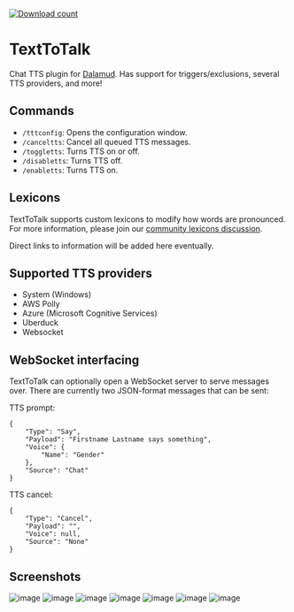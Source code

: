[![Download count](https://img.shields.io/endpoint?url=https://qzysathwfhebdai6xgauhz4q7m0mzmrf.lambda-url.us-east-1.on.aws/TextToTalk)](https://github.com/karashiiro/TextToTalk)

# TextToTalk
Chat TTS plugin for [Dalamud](https://github.com/goatcorp/Dalamud). Has support for triggers/exclusions, several TTS providers, and more!

## Commands
* `/tttconfig`: Opens the configuration window.
* `/canceltts`: Cancel all queued TTS messages.
* `/toggletts`: Turns TTS on or off.
* `/disabletts`: Turns TTS off.
* `/enabletts`: Turns TTS on.

## Lexicons
TextToTalk supports custom lexicons to modify how words are pronounced. For more information, please join our [community lexicons discussion](https://github.com/karashiiro/TextToTalk/discussions/62).

Direct links to information will be added here eventually.

## Supported TTS providers
* System (Windows)
* AWS Polly
* Azure (Microsoft Cognitive Services)
* Uberduck
* Websocket

## WebSocket interfacing
TextToTalk can optionally open a WebSocket server to serve messages over. There are currently two JSON-format messages that can be sent:

TTS prompt:
```
{
	"Type": "Say",
	"Payload": "Firstname Lastname says something",
	"Voice": {
		"Name": "Gender"
	},
	"Source": "Chat"
}
```

TTS cancel:
```
{
	"Type": "Cancel",
	"Payload": "",
	"Voice": null,
	"Source": "None"
}
```

## Screenshots
![image](https://user-images.githubusercontent.com/49822414/126075774-a97d7a11-98c6-40e4-9937-711a8da96926.png)
![image](https://user-images.githubusercontent.com/49822414/126075784-1af622f3-df16-4e00-8de5-bf11f6acb017.png)
![image](https://user-images.githubusercontent.com/49822414/126075793-8b4587e0-1863-44ca-a13f-27a1fcd336d6.png)
![image](https://user-images.githubusercontent.com/49822414/126075802-c694a821-82da-4d87-bf97-06fba9d1e5e4.png)
![image](https://user-images.githubusercontent.com/49822414/126075852-f2aee169-c83c-4916-aca2-e715951eab36.png)
![image](https://user-images.githubusercontent.com/49822414/126075869-480cacb2-8537-41da-aaba-553da5ec9abb.png)
![image](https://user-images.githubusercontent.com/49822414/126075873-aa329726-92eb-4ea1-9127-39810016596b.png)
